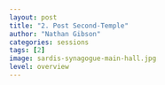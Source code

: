 ```yaml
---
layout: post
title: "2. Post Second-Temple"
author: "Nathan Gibson"
categories: sessions
tags: [2]
image: sardis-synagogue-main-hall.jpg
level: overview
---
```



